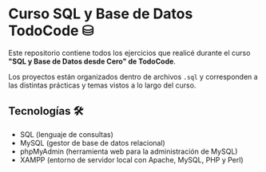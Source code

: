 # Curso SQL y Base de Datos TodoCode ⛁

Este repositorio contiene todos los ejercicios que realicé durante el curso **"SQL y Base de Datos desde Cero" de TodoCode**.  

Los proyectos están organizados dentro de archivos `.sql` y corresponden a las distintas prácticas y temas vistos a lo largo del curso.  

## Tecnologías 🛠️

- SQL (lenguaje de consultas)
- MySQL (gestor de base de datos relacional)
- phpMyAdmin (herramienta web para la administración de MySQL)
- XAMPP (entorno de servidor local con Apache, MySQL, PHP y Perl)
